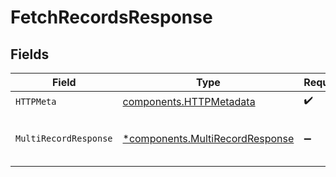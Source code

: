 # FetchRecordsResponse


## Fields

| Field                                                                             | Type                                                                              | Required                                                                          | Description                                                                       |
| --------------------------------------------------------------------------------- | --------------------------------------------------------------------------------- | --------------------------------------------------------------------------------- | --------------------------------------------------------------------------------- |
| `HTTPMeta`                                                                        | [components.HTTPMetadata](../../models/components/httpmetadata.md)                | :heavy_check_mark:                                                                | N/A                                                                               |
| `MultiRecordResponse`                                                             | [*components.MultiRecordResponse](../../models/components/multirecordresponse.md) | :heavy_minus_sign:                                                                | Fetch multiple records successfully.                                              |